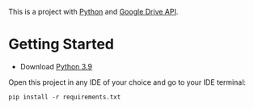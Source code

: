 This is a project with [Python](https://www.python.org/downloads/) and [Google Drive API](https://console.cloud.google.com/apis/library/drive.googleapis.com?id=e44a1596-da14-427c-9b36-5eb6acce3775&project=projeto-313518&hl=pt-br&supportedpurview=project).

# Getting Started
* Download [Python 3.9](https://www.python.org/downloads/)

Open this project in any IDE of your choice and go to your IDE terminal:
~~~
pip install -r requirements.txt
~~~
